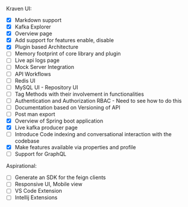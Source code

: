 Kraven UI:


- [x] Markdown support
- [x] Kafka Explorer
- [x] Overview page
- [x] Add support for features enable, disable
- [x] Plugin based Architecture
- [ ] Memory footprint of core library and plugin
- [ ] Live api logs page
- [ ] Mock Server Integration
- [ ] API Workflows
- [ ] Redis UI
- [ ] MySQL UI - Repository UI
- [ ] Tag Methods with their involvement in functionalities
- [ ] Authentication and Authorization RBAC - Need to see how to do this 
- [ ] Documentation based on Versioning of API
- [ ] Post man export
- [x] Overview of Spring boot application
- [x] Live kafka producer page
- [ ] Introduce Code indexing and conversational interaction with the codebase
- [x] Make features available via properties and profile
- [ ] Support for GraphQL

Aspirational:

- [ ] Generate an SDK for the feign clients 
- [ ] Responsive UI, Mobile view
- [ ] VS Code Extension
- [ ] Intellij Extensions